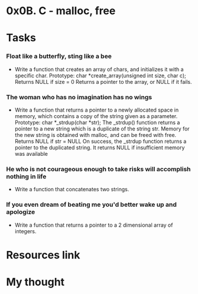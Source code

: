 # 0x0B. C - malloc, free

# Tasks
### Float like a butterfly, sting like a bee
*	Write a function that creates an array of chars, and initializes it with a specific char.
Prototype: char *create_array(unsigned int size, char c);
Returns NULL if size = 0
Returns a pointer to the array, or NULL if it fails.

### The woman who has no imagination has no wings
*	Write a function that returns a pointer to a newly allocated space in memory, which contains a copy of the string given as a parameter.
Prototype: char *_strdup(char *str);
The _strdup() function returns a pointer to a new string which is a duplicate of the string str. Memory for the new string is obtained with malloc, and can be freed with free.
Returns NULL if str = NULL
On success, the _strdup function returns a pointer to the duplicated string. It returns NULL if insufficient memory was available

### He who is not courageous enough to take risks will accomplish nothing in life
*	Write a function that concatenates two strings.

### If you even dream of beating me you'd better wake up and apologize
*	Write a function that returns a pointer to a 2 dimensional array of integers.
# Resources link


# My thought



